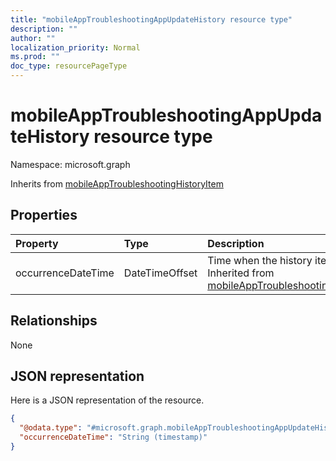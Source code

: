 ```yaml
---
title: "mobileAppTroubleshootingAppUpdateHistory resource type"
description: ""
author: ""
localization_priority: Normal
ms.prod: ""
doc_type: resourcePageType
---
```


# mobileAppTroubleshootingAppUpdateHistory resource type


Namespace: microsoft.graph




Inherits from [mobileAppTroubleshootingHistoryItem](../resources/mobileapptroubleshootinghistoryitem.md)

## Properties
|Property|Type|Description|
|:---|:---|:---|
|occurrenceDateTime|DateTimeOffset|Time when the history item occurred. Inherited from [mobileAppTroubleshootingHistoryItem](../resources/mobileapptroubleshootinghistoryitem.md)|

## Relationships
None

## JSON representation
Here is a JSON representation of the resource.
<!-- {
  "blockType": "resource",
  "@odata.type": "microsoft.graph.mobileAppTroubleshootingAppUpdateHistory"
}
-->
``` json
{
  "@odata.type": "#microsoft.graph.mobileAppTroubleshootingAppUpdateHistory",
  "occurrenceDateTime": "String (timestamp)"
}
```

